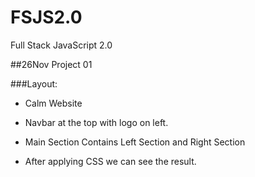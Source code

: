 # FSJS2.0
 Full Stack JavaScript 2.0

##26Nov Project 01

###Layout:
- Calm Website

- Navbar at the top with logo on left.

- Main Section Contains Left Section and Right Section

- After applying CSS we can see the result.